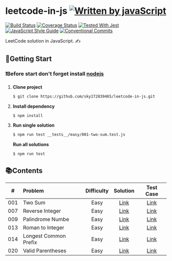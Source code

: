 # leetcode-in-js [![Written by javaScript][javascript-image]][javascript-url]
[![Build Status][travis-image]][travis-url]
[![Coverage Status][codecov-image]][codecov-url]
[![Tested With Jest][jest-image]][jest-url]
[![JavaScript Style Guide][standard-image]][standard-url]
[![Conventional Commits][conventional-commits-image]][conventional-commits-url]

LeetCode solution in JavaScript. ✍️

## 🚀**Getting Start**
### ❗️Before start don't forget install [nodejs][]
1. **Clone project**
    ```sh
    $ git clone https://github.com/sky172839465/leetcode-in-js.git
    ```
2. **Install dependency**
    ```sh
    $ npm install
    ```
3. **Run single solution**
    ```sh
    $ npm run test __tests__/easy/001-two-sum.test.js
    ```
    **Run all solutions**
    ```sh
    $ npm run test
    ```

## 📚**Contents**
| # | Problem | Difficulty | Solution | Test Case |
| :---: | :--- | :---: | :---: | :---: |
| 001 |Two Sum|Easy|[Link](./src/easy/001-two-sum.js)|[Link](./__tests__/easy/001-two-sum.test.js)|
|007|Reverse Integer|Easy|[Link](./src/easy/007-reverse-integer.js)|[Link](./__tests__/easy/007-reverse-integer.test.js)|
|009|Palindrome Numbe|Easy|[Link](./src/easy/009-palindrome-number.js)|[Link](./__tests__/easy/009-palindrome-number.test.js)|
|013|Roman to Integer|Easy|[Link](./src/easy/013-roman-to-integer.js)|[Link](./__tests__/easy/013-roman-to-integer.test.js)|
|014|Longest Common Prefix|Easy|[Link](./src/easy/014-longest-common-prefix.js)|[Link](./__tests__/easy/014-longest-common-prefix.test.js)|
|020|Valid Parentheses|Easy|[Link](./src/easy/020-valid-parentheses.js)|[Link](./__tests__/easy/020-valid-parentheses.test.js)|


[travis-image]: https://img.shields.io/travis/sky172839465/leetcode-in-js.svg?branch=master
[travis-url]: https://travis-ci.org/sky172839465/leetcode-in-js
[codecov-image]: https://img.shields.io/codecov/c/github/sky172839465/leetcode-in-js.svg
[codecov-url]: https://codecov.io/gh/sky172839465/leetcode-in-js
[jest-image]: https://img.shields.io/badge/tested_with-jest-99424f.svg
[jest-url]: https://github.com/facebook/jest
[standard-image]: https://img.shields.io/badge/code_style-standard-brightgreen.svg
[standard-url]: https://standardjs.com
[javascript-image]: https://img.shields.io/badge/Language-JavaScript-yellow.svg
[javascript-url]: https://zh.wikipedia.org/wiki/JavaScript
[conventional-commits-image]: https://img.shields.io/badge/Conventional%20Commits-1.0.0-yellow.svg
[conventional-commits-url]: https://conventionalcommits.org
[nodejs]: https://nodejs.org
